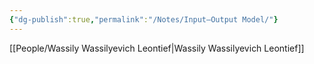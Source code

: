 ```yaml
---
{"dg-publish":true,"permalink":"/Notes/Input–Output Model/"}
---
```



[[People/Wassily Wassilyevich Leontief\|Wassily Wassilyevich Leontief]]
